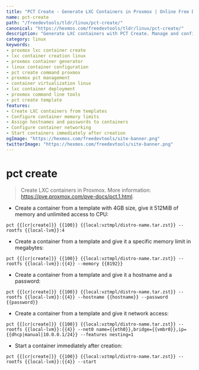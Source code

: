 ```yaml
---
title: "PCT Create - Generate LXC Containers in Proxmox | Online Free DevTools by Hexmos"
name: pct-create
path: "/freedevtools/tldr/linux/pct-create/"
canonical: "https://hexmos.com/freedevtools/tldr/linux/pct-create/"
description: "Generate LXC containers with PCT Create. Manage and configure Proxmox containers with ease. Free online tool, no registration required."
category: linux
keywords:
- proxmox lxc container create
- lxc container creation linux
- proxmox container generator
- linux container configuration
- pct create command proxmox
- proxmox pct management
- container virtualization linux
- lxc container deployment
- proxmox command line tools
- pct create template
features:
- Create LXC containers from templates
- Configure container memory limits
- Assign hostnames and passwords to containers
- Configure container networking
- Start containers immediately after creation
ogImage: "https://hexmos.com/freedevtools/site-banner.png"
twitterImage: "https://hexmos.com/freedevtools/site-banner.png"
---
```


# pct create

> Create LXC containers in Proxmox.
> More information: <https://pve.proxmox.com/pve-docs/pct.1.html>.

- Create a container from a template with 4GB size, give it 512MiB of memory and unlimited access to CPU:

`pct {{[cr|create]}} {{100}} {{local:vztmpl/distro-name.tar.zst}} --rootfs {{local-lvm}}:4`

- Create a container from a template and give it a specific memory limit in megabytes:

`pct {{[cr|create]}} {{100}} {{local:vztmpl/distro-name.tar.zst}} --rootfs {{local-lvm}}:{{4}} --memory {{8192}}`

- Create a container from a template and give it a hostname and a password:

`pct {{[cr|create]}} {{100}} {{local:vztmpl/distro-name.tar.zst}} --rootfs {{local-lvm}}:{{4}} --hostname {{hostname}} --password {{password}}`

- Create a container from a template and give it network access:

`pct {{[cr|create]}} {{100}} {{local:vztmpl/distro-name.tar.zst}} --rootfs {{local-lvm}}:{{4}} --net0 name={{eth0}},bridge={{vmbr0}},ip={{dhcp|manual|10.0.0.1/24}} --features nesting=1`

- Start a container immediately after creation:

`pct {{[cr|create]}} {{100}} {{local:vztmpl/distro-name.tar.zst}} --rootfs {{local-lvm}}:{{4}} --start`
